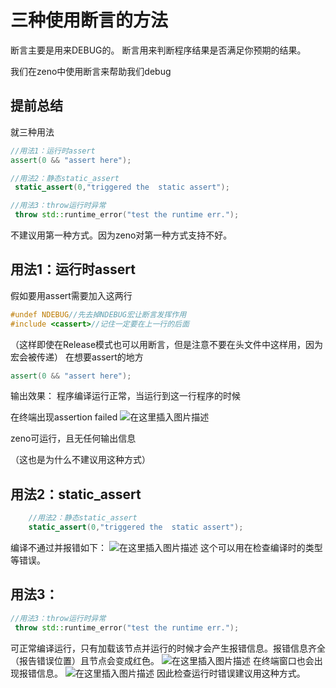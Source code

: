 # 三种使用断言的方法

断言主要是用来DEBUG的。
断言用来判断程序结果是否满足你预期的结果。

我们在zeno中使用断言来帮助我们debug

## 提前总结
就三种用法
```cpp
//用法1：运行时assert
assert(0 && "assert here");

//用法2：静态static_assert
 static_assert(0,"triggered the  static assert");

//用法3：throw运行时异常
 throw std::runtime_error("test the runtime err.");
```

不建议用第一种方式。因为zeno对第一种方式支持不好。

##     用法1：运行时assert
假如要用assert需要加入这两行
```cpp
#undef NDEBUG//先去掉NDEBUG宏让断言发挥作用
#include <cassert>//记住一定要在上一行的后面
```
（这样即使在Release模式也可以用断言，但是注意不要在头文件中这样用，因为宏会被传递）
在想要assert的地方
```cpp
assert(0 && "assert here");
```
输出效果：
程序编译运行正常，当运行到这一行程序的时候

在终端出现assertion failed
![在这里插入图片描述](https://img-blog.csdnimg.cn/fdf7b032fb924c4d8b569aa27a8f3664.png)

zeno可运行，且无任何输出信息

（这也是为什么不建议用这种方式）

##     用法2：static_assert

```cpp
    //用法2：静态static_assert
    static_assert(0,"triggered the  static assert");
```

编译不通过并报错如下：
![在这里插入图片描述](https://img-blog.csdnimg.cn/9ec9c4f246384d168c0c426a2a3e42de.png)
这个可以用在检查编译时的类型等错误。

## 用法3：

```cpp
//用法3：throw运行时异常
 throw std::runtime_error("test the runtime err.");
```

可正常编译运行，只有加载该节点并运行的时候才会产生报错信息。报错信息齐全（报告错误位置）且节点会变成红色。
![在这里插入图片描述](https://img-blog.csdnimg.cn/4100e18e3b4f47c28bb98e73e5688dc7.png)
在终端窗口也会出现报错信息。
![在这里插入图片描述](https://img-blog.csdnimg.cn/f475e84f38ba4a07920a8b9c6620a291.png)
因此检查运行时错误建议用这种方式。
